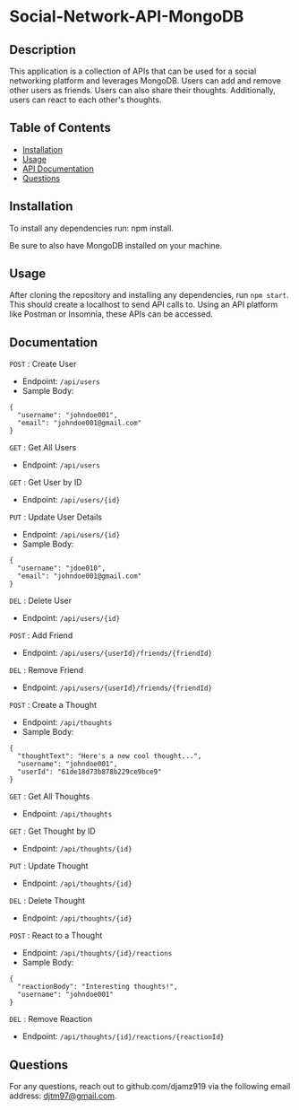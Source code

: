 # Social-Network-API-MongoDB

## Description
This application is a collection of APIs that can be used for a social networking platform and leverages MongoDB. Users can add and remove other users as friends. Users can also share their thoughts. Additionally, users can react to each other's thoughts.

## Table of Contents
  * [Installation](#installation)
  * [Usage](#usage)
  * [API Documentation](#documentation)
  * [Questions](#questions)

## Installation
To install any dependencies run: npm install. 

Be sure to also have MongoDB installed on your machine.

## Usage
After cloning the repository and installing any dependencies, run `npm start`. This should create a localhost to send API calls to. Using an API platform like Postman or Insomnia, these APIs can be accessed.

## Documentation

`POST` : Create User
- Endpoint: `/api/users`
- Sample Body: 
```
{
  "username": "johndoe001",
  "email": "johndoe001@gmail.com"
}
```

`GET` : Get All Users
- Endpoint: `/api/users`

`GET` : Get User by ID
- Endpoint: `/api/users/{id}`

`PUT` : Update User Details
- Endpoint: `/api/users/{id}`
- Sample Body: 
```
{
  "username": "jdoe010",
  "email": "johndoe001@gmail.com"
}
```

`DEL` : Delete User
- Endpoint: `/api/users/{id}`

`POST` : Add Friend
- Endpoint: `/api/users/{userId}/friends/{friendId}`

`DEL` : Remove Friend
- Endpoint: `/api/users/{userId}/friends/{friendId}`

`POST` : Create a Thought
- Endpoint: `/api/thoughts`
- Sample Body: 

```
{
  "thoughtText": "Here's a new cool thought...",
  "username": "johndoe001",
  "userId": "61de18d73b878b229ce9bce9"
}
```

`GET` : Get All Thoughts
- Endpoint: `/api/thoughts`

`GET` : Get Thought by ID
- Endpoint: `/api/thoughts/{id}`

`PUT` : Update Thought
- Endpoint: `/api/thoughts/{id}`

`DEL` : Delete Thought
- Endpoint: `/api/thoughts/{id}`

`POST` : React to a Thought
- Endpoint: `/api/thoughts/{id}/reactions`
- Sample Body: 
```
{
  "reactionBody": "Interesting thoughts!",
  "username": "johndoe001"
}
```

`DEL` : Remove Reaction
- Endpoint: `/api/thoughts/{id}/reactions/{reactionId}`

## Questions
For any questions, reach out to github.com/djamz919 via the following email address: djtm97@gmail.com.